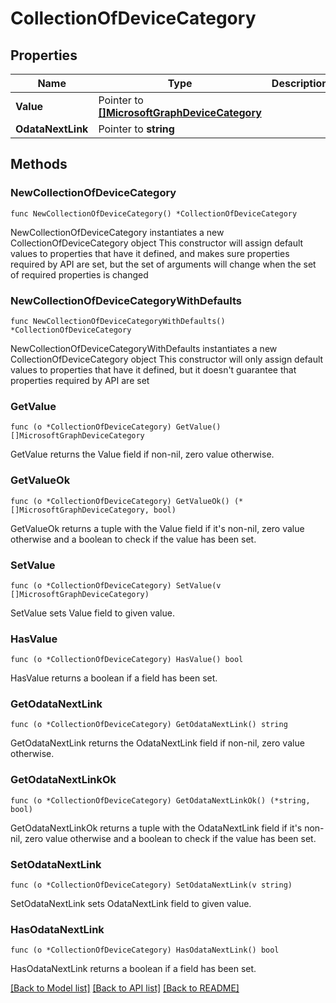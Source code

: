 # CollectionOfDeviceCategory

## Properties

Name | Type | Description | Notes
------------ | ------------- | ------------- | -------------
**Value** | Pointer to [**[]MicrosoftGraphDeviceCategory**](MicrosoftGraphDeviceCategory.md) |  | [optional] 
**OdataNextLink** | Pointer to **string** |  | [optional] 

## Methods

### NewCollectionOfDeviceCategory

`func NewCollectionOfDeviceCategory() *CollectionOfDeviceCategory`

NewCollectionOfDeviceCategory instantiates a new CollectionOfDeviceCategory object
This constructor will assign default values to properties that have it defined,
and makes sure properties required by API are set, but the set of arguments
will change when the set of required properties is changed

### NewCollectionOfDeviceCategoryWithDefaults

`func NewCollectionOfDeviceCategoryWithDefaults() *CollectionOfDeviceCategory`

NewCollectionOfDeviceCategoryWithDefaults instantiates a new CollectionOfDeviceCategory object
This constructor will only assign default values to properties that have it defined,
but it doesn't guarantee that properties required by API are set

### GetValue

`func (o *CollectionOfDeviceCategory) GetValue() []MicrosoftGraphDeviceCategory`

GetValue returns the Value field if non-nil, zero value otherwise.

### GetValueOk

`func (o *CollectionOfDeviceCategory) GetValueOk() (*[]MicrosoftGraphDeviceCategory, bool)`

GetValueOk returns a tuple with the Value field if it's non-nil, zero value otherwise
and a boolean to check if the value has been set.

### SetValue

`func (o *CollectionOfDeviceCategory) SetValue(v []MicrosoftGraphDeviceCategory)`

SetValue sets Value field to given value.

### HasValue

`func (o *CollectionOfDeviceCategory) HasValue() bool`

HasValue returns a boolean if a field has been set.

### GetOdataNextLink

`func (o *CollectionOfDeviceCategory) GetOdataNextLink() string`

GetOdataNextLink returns the OdataNextLink field if non-nil, zero value otherwise.

### GetOdataNextLinkOk

`func (o *CollectionOfDeviceCategory) GetOdataNextLinkOk() (*string, bool)`

GetOdataNextLinkOk returns a tuple with the OdataNextLink field if it's non-nil, zero value otherwise
and a boolean to check if the value has been set.

### SetOdataNextLink

`func (o *CollectionOfDeviceCategory) SetOdataNextLink(v string)`

SetOdataNextLink sets OdataNextLink field to given value.

### HasOdataNextLink

`func (o *CollectionOfDeviceCategory) HasOdataNextLink() bool`

HasOdataNextLink returns a boolean if a field has been set.


[[Back to Model list]](../README.md#documentation-for-models) [[Back to API list]](../README.md#documentation-for-api-endpoints) [[Back to README]](../README.md)


